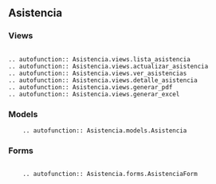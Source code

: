 ## Asistencia

### Views

```{eval-rst}

.. autofunction:: Asistencia.views.lista_asistencia
.. autofunction:: Asistencia.views.actualizar_asistencia
.. autofunction:: Asistencia.views.ver_asistencias
.. autofunction:: Asistencia.views.detalle_asistencia
.. autofunction:: Asistencia.views.generar_pdf
.. autofunction:: Asistencia.views.generar_excel

```

### Models

```{eval-rst}
    .. autofunction:: Asistencia.models.Asistencia
```

### Forms

```{eval-rst}

    .. autofunction:: Asistencia.forms.AsistenciaForm


```
